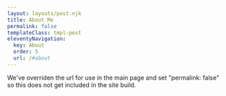 ```yaml
---
layout: layouts/post.njk
title: About Me
permalink: false
templateClass: tmpl-post
eleventyNavigation:
  key: About
  order: 5
  url: /#about
---
```



We've overriden the url for use in the main page and set "permalink: false" so this does not get included in the site build.

